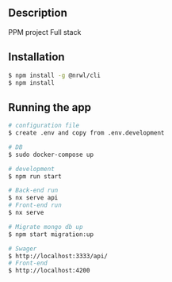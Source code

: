 ## Description

PPM project Full stack

## Installation

```bash
$ npm install -g @nrwl/cli
$ npm install
```

## Running the app

```bash
# configuration file
$ create .env and copy from .env.development

# DB
$ sudo docker-compose up

# development
$ npm run start

# Back-end run
$ nx serve api
# Front-end run
$ nx serve

# Migrate mongo db up
$ npm start migration:up

# Swager
$ http://localhost:3333/api/
# Front-end
$ http://localhost:4200
```
